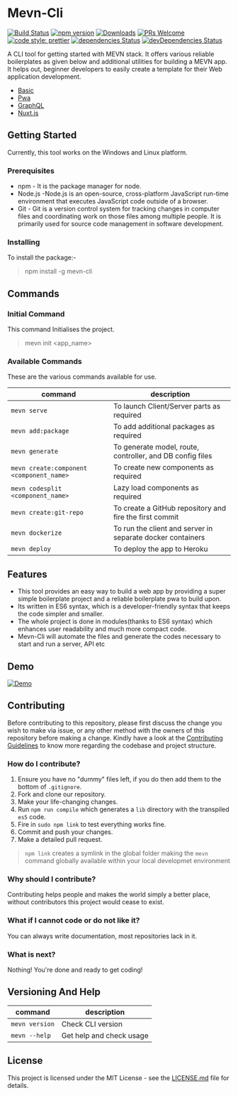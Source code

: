 # Mevn-Cli
[![Build Status](https://travis-ci.com/madlabsinc/mevn-cli.svg?branch=master)](https://travis-ci.com/madlabsinc/mevn-cli)
[![npm version](https://badgen.net/npm/v/mevn-cli)](https://www.npmjs.com/package/mevn-cli)
[![Downloads](https://badgen.net/npm/dm/mevn-cli)](https://www.npmjs.com/package/mevn-cli)
[![PRs Welcome](https://img.shields.io/badge/PRs%20-welcome-brightgreen.svg)](https://github.com/madlabsinc/mevn-cli/pull/new)
[![code style: prettier](https://img.shields.io/badge/code_style-prettier-ff69b4.svg)](https://github.com/prettier/prettier)
[![dependencies Status](https://david-dm.org/madlabsinc/mevn-cli/status.svg)](https://david-dm.org/madlabsinc/mevn-cli)
[![devDependencies Status](https://david-dm.org/madlabsinc/mevn-cli/dev-status.svg)](https://david-dm.org/madlabsinc/mevn-cli?type=dev)

A CLI tool for getting started with MEVN stack. It offers various reliable boilerplates as given below and additional utilities for building a MEVN app. It helps out, beginner developers to easily create a template for their Web application development.

- [Basic](https://github.com/Madlabsinc/mevn-boilerplate)
- [Pwa](https://github.com/MadlabsInc/mevn-pwa-boilerplate)
- [GraphQL](https://github.com/MadlabsInc/mevn-graphql-boilerplate)
- [Nuxt.js](https://github.com/MadlabsInc/mevn-nuxt-boilerplate)

## Getting Started

 Currently, this tool works on the Windows and Linux platform.


### Prerequisites

- npm - It is the package manager for node.
- Node.js -Node.js is an open-source, cross-platform JavaScript run-time environment that executes JavaScript code outside of a browser.
- Git - Git is a version control system for tracking changes in computer files and coordinating work on those files among multiple people. It is primarily used for source code management in software development.

### Installing

To install the package:-
> npm install -g mevn-cli

## Commands


### Initial Command

This command Initialises the project.
> mevn init <app_name>

### Available Commands

 These are the various commands available for use.

| command | description |                                                                                                
| -------------- |  ---------------- |
| `mevn serve` | To launch Client/Server parts as required |
| `mevn add:package` | To add additional packages as required |
| `mevn generate` | To generate model, route, controller, and DB config files |
| `mevn create:component <component_name>` | To create new components as required |
| `mevn codesplit <component_name>` | Lazy load components as required |
| `mevn create:git-repo` | To create a GitHub repository and fire the first commit |
| `mevn dockerize` | To run the client and server in separate docker containers |
| `mevn deploy` | To deploy the app to Heroku |

## Features

- This tool provides an easy way to build a web app by providing a super simple boilerplate project and a reliable boilerplate pwa to build upon.  
- Its written in ES6 syntax, which is a developer-friendly syntax that keeps the code simpler and smaller.
- The whole project is done in modules(thanks to ES6 syntax) which enhances user readability and much more compact code.  
- Mevn-Cli will automate the files and generate the codes necessary to start and run a server, API etc

## Demo

[![Demo](https://asciinema.org/a/233020.svg)](https://asciinema.org/a/233020)

## Contributing

Before contributing to this repository, please first discuss the change you wish to make via issue, or any other method with the owners of this repository before making a change. Kindly have a look at the [Contributing Guidelines](https://github.com/madlabsinc/mevn-cli/wiki/Contributing-Guidelines) to know more regarding the codebase and project structure.

### How do I contribute?
1. Ensure you have no "dummy" files left, if you do then add them to the bottom of `.gitignore`.
2. Fork and clone our repository.
3. Make your life-changing changes.
4. Run `npm run compile` which generates a `lib` directory with the transpiled `es5` code.
5. Fire in `sudo npm link` to test everything works fine.
6. Commit and push your changes.
7. Make a detailed pull request.

> `npm link` creates a symlink in the global folder making the `mevn` command globally available within your local developmet environment

### Why should I contribute?
Contributing helps people and makes the world simply a better place, without contributors this project would cease to exist.

### What if I cannot code or do not like it?
You can always write documentation, most repositories lack in it.

### What is next?
Nothing! You're done and ready to get coding!


## Versioning And Help

| command | description
| --- | --- |
| ```mevn version``` | Check CLI version |
|``` mevn --help ``` | Get help and check usage |

## License

This project is licensed under the MIT License - see the [LICENSE.md](LICENSE.md) file for details.
